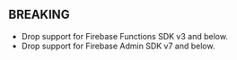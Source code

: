 ## BREAKING
* Drop support for Firebase Functions SDK v3 and below.
* Drop support for Firebase Admin SDK v7 and below.

